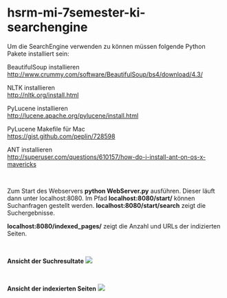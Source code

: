 hsrm-mi-7semester-ki-searchengine
=================================

Um die SearchEngine verwenden zu können müssen folgende Python Pakete installiert sein:  

BeautifulSoup installieren  
http://www.crummy.com/software/BeautifulSoup/bs4/download/4.3/

NLTK installieren  
http://nltk.org/install.html

PyLucene installieren  
http://lucene.apache.org/pylucene/install.html

PyLucene Makefile für Mac  
https://gist.github.com/peplin/728598

ANT installieren  
http://superuser.com/questions/610157/how-do-i-install-ant-on-os-x-mavericks
  
<br/>

<p>Zum Start des Webservers <b>python WebServer.py</b> ausführen. Dieser läuft dann unter localhost:8080. Im Pfad <b>localhost:8080/start/</b> können Suchanfragen gestellt werden. <b>localhost:8080/start/search</b> zeigt die Suchergebnisse. </p>
<p><b>localhost:8080/indexed_pages/</b> zeigt die Anzahl und URLs der indizierten Seiten.</p>

<br/>

<b>Ansicht der Suchresultate</b>
<img src="http://www.idseven.info/github/search-spiegel-result.png"> </img>

<br/>

<b>Ansicht der indexierten Seiten</b>
<img src="http://www.idseven.info/github/search-spiegel-index.png"> </img>
